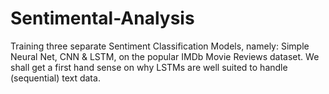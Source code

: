 # Sentimental-Analysis
Training three separate Sentiment Classification Models, namely: Simple Neural Net, CNN &amp; LSTM, on the popular IMDb Movie Reviews dataset. We shall get a first hand sense on why LSTMs are well suited to handle (sequential) text data.
